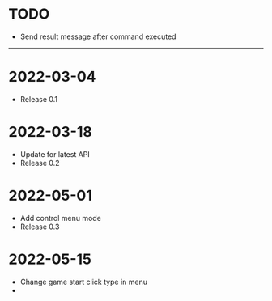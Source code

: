 # TODO
- Send result message after command executed

---


# 2022-03-04
- Release 0.1

# 2022-03-18
- Update for latest API
- Release 0.2

# 2022-05-01
- Add control menu mode
- Release 0.3

# 2022-05-15
- Change game start click type in menu
- 